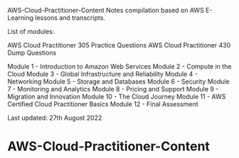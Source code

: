 AWS-Cloud-Practitioner-Content
Notes compilation based on AWS E-Learning lessons and transcripts.

List of modules:

AWS Cloud Practitioner 305 Practice Questions
AWS Cloud Practitioner 430 Dump Questions

Module 1 - Introduction to Amazon Web Services
Module 2 - Compute in the Cloud
Module 3 - Global Infrastructure and Reliability
Module 4 - Networking
Module 5 - Storage and Databases
Module 6 - Security
Module 7 - Monitoring and Analytics
Module 8 - Pricing and Support
Module 9 - Migration and Innovation
Module 10 - The Cloud Journey
Module 11 - AWS Certified Cloud Practitioner Basics
Module 12 - Final Assessment

Last updated: 27th August 2022

# AWS-Cloud-Practitioner-Content
